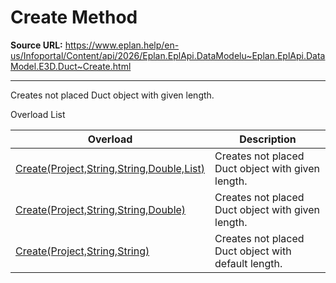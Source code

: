 # Create Method

**Source URL:** https://www.eplan.help/en-us/Infoportal/Content/api/2026/Eplan.EplApi.DataModelu~Eplan.EplApi.DataModel.E3D.Duct~Create.html

---

Creates not placed Duct object with given length.

Overload List

| Overload | Description |
| --- | --- |
| [Create(Project,String,String,Double,List<Placement3D>)](Eplan.EplApi.DataModelu~Eplan.EplApi.DataModel.E3D.Duct~Create(Project,String,String,Double,List{Placement3D}).html) | Creates not placed Duct object with given length. |
| [Create(Project,String,String,Double)](Eplan.EplApi.DataModelu~Eplan.EplApi.DataModel.E3D.Duct~Create(Project,String,String,Double).html) | Creates not placed Duct object with given length. |
| [Create(Project,String,String)](Eplan.EplApi.DataModelu~Eplan.EplApi.DataModel.E3D.Duct~Create(Project,String,String).html) | Creates not placed Duct object with default length. |
